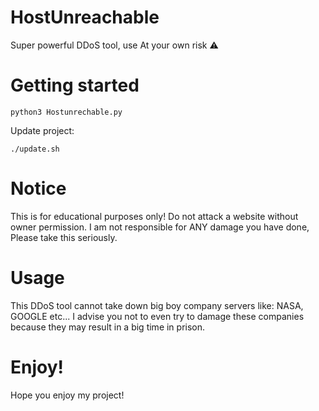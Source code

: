 # HostUnreachable
Super powerful DDoS tool, use At your own risk ⚠️ 


# Getting started
```
python3 Hostunrechable.py
```
Update project:
```
./update.sh
```

# Notice
This is for educational purposes only! Do not attack a website without owner permission.
I am not responsible for ANY damage you have done, Please take this seriously.
 
# Usage
This DDoS tool cannot take down big boy company servers like: NASA, GOOGLE etc...
I advise you not to even try to damage these companies because they may result in a big time in prison.

# Enjoy!
Hope you enjoy my project!

